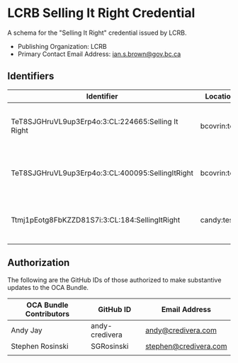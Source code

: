 # LCRB Selling It Right Credential

A schema for the "Selling It Right" credential issued by LCRB.

- Publishing Organization: LCRB
- Primary Contact Email Address: ian.s.brown@gov.bc.ca

## Identifiers

| Identifier                                         | Location     | Watermark                                               | URL                                                            |
| -------------------------------------------------- | ------------ | ------------------------------------------------------- | -------------------------------------------------------------- |
| TeT8SJGHruVL9up3Erp4o:3:CL:224665:Selling It Right | bcovrin:test | { "en": "NON-PRODUCTION", "fr": "NON-PRODUCTION (FR)" } | http://test.bcovrin.vonx.io:3707/tx/BCOVRIN_TEST/domain/224666 |
| TeT8SJGHruVL9up3Erp4o:3:CL:400095:SellingItRight   | bcovrin:test | { "en": "NON-PRODUCTION", "fr": "NON-PRODUCTION (FR)" } | http://test.bcovrin.vonx.io:3707/tx/BCOVRIN_TEST/domain/400097 |
| Ttmj1pEotg8FbKZZD81S7i:3:CL:184:SellingItRight     | candy:test   | { "en": "NON-PRODUCTION", "fr": "NON-PRODUCTION (FR)" } | https://candyscan.idlab.org/tx/CANDY_TEST/domain/190           |

## Authorization

The following are the GitHub IDs of those authorized to make substantive updates to the OCA Bundle.

| OCA Bundle Contributors | GitHub ID  | Email Address            |
| ----------------------- | ---------- | ------------------------ |
| Andy Jay                | andy-credivera | andy@credivera.com       |
| Stephen Rosinski        | SGRosinski | stephen@credivera.com    |
|                         |            |                          |
